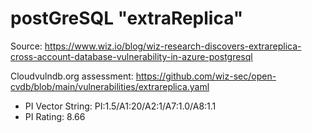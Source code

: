 # postGreSQL "extraReplica"

Source: https://www.wiz.io/blog/wiz-research-discovers-extrareplica-cross-account-database-vulnerability-in-azure-postgresql

Cloudvulndb.org assessment: https://github.com/wiz-sec/open-cvdb/blob/main/vulnerabilities/extrareplica.yaml

- PI Vector String: PI:1.5/A1:20/A2:1/A7:1.0/A8:1.1
- PI Rating: 8.66
